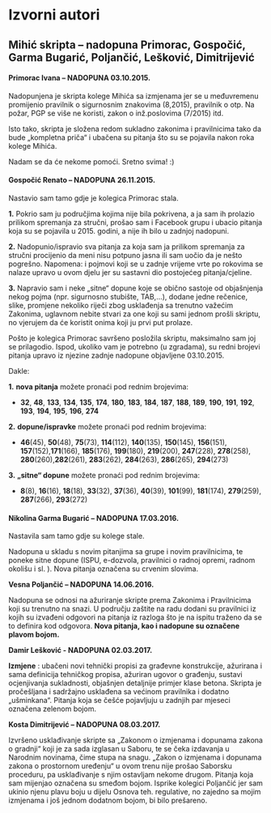 # Izvorni autori

## Mihić skripta – nadopuna Primorac, Gospočić, Garma Bugarić, Poljančić, Lešković, Dimitrijević



#### **Primorac Ivana –** **NADOPUNA 03.10.2015.**

Nadopunjena je skripta kolege Mihića sa izmjenama jer se u međuvremenu promijenio pravilnik o sigurnosnim znakovima \(8,2015\), pravilnik o otp. Na požar, PGP se više ne koristi, zakon o inž.poslovima \(7/2015\) itd.

Isto tako, skripta je složena redom sukladno zakonima i pravilnicima tako da bude „kompletna priča“ i ubačena su pitanja što su se pojavila nakon roka kolege Mihića.

Nadam se da će nekome pomoći. Sretno svima! :\)



#### **Gospočić Renato –** **NADOPUNA 26.11.2015.**

Nastavio sam tamo gdje je kolegica Primorac stala.

**1.** Pokrio sam ju područjima kojima nije bila pokrivena, a ja sam ih prolazio prilikom spremanja za stručni, prošao sam i Facebook grupu i ubacio pitanja koja su se pojavila u 2015. godini, a nije ih bilo u zadnjoj nadopuni.

**2.** Nadopunio/ispravio sva pitanja za koja sam ja prilikom spremanja za stručni procijenio da meni nisu potpuno jasna ili sam uočio da je nešto pogrešno. Napomena: i pojmovi koji se u zadnje vrijeme vrte po rokovima se nalaze upravo u ovom djelu jer su sastavni dio postojećeg pitanja/cjeline.

**3.** Napravio sam i neke „sitne“ dopune koje se obično sastoje od objašnjenja nekog pojma \(npr. sigurnosno stubište, TAB,...\), dodane jedne rečenice, slike, promjene nekoliko riječi zbog usklađenja sa trenutno važećim Zakonima, uglavnom nebite stvari za one koji su sami jednom prošli skriptu, no vjerujem da će koristit onima koji ju prvi put prolaze.

Pošto je kolegica Primorac savršeno posložila skriptu, maksimalno sam joj se prilagodio. Ispod, ukoliko vam je potrebno \(u zgradama\), su redni brojevi pitanja upravo iz njezine zadnje nadopune objavljene 03.10.2015.

Dakle:

**1.** **nova pitanja** možete pronaći pod rednim brojevima:  
-  **32**, **48**, **133**, **134**, **135**, **174**, **180**, **183**, **184**, **187**, **188**, **189**, **190**, **191**, **192**, **193**, **194**, **195**, **196**, **274**

**2.** **dopune/ispravke** možete pronaći pod rednim brojevima:  
- **46**\(45\), **50**\(48\), **75**\(73\), **114**\(112\), **140**\(135\), **150**\(145\), **156**\(151\), **157**\(152\),**171**\(166\), **185**\(176\), **199**\(180\), **219**\(200\), **247**\(228\), **278**\(258\), **280**\(260\),**282**\(261\), **283**\(262\), **284**\(263\), **286**\(265\), **294**\(273\)

**3.** **„sitne“ dopune** možete pronaći pod rednim brojevima:  
- **8**\(8\), **16**\(16\), **18**\(18\), **33**\(32\), **37**\(36\), **40**\(39\), **101**\(99\), **181**\(174\), **279**\(259\), **287**\(266\), **293**\(272\)

#### **Nikolina Garma Bugarić –** **NADOPUNA 17.03.2016.**

Nastavila sam tamo gdje su kolege stale.

Nadopuna u skladu s novim pitanjima sa grupe i novim pravilnicima, te poneke sitne dopune \(ISPU, e-dozvola, pravilnici o radnoj opremi, radnom okolišu i sl. \). Nova pitanja označena su crvenim slovima.

**Vesna Poljančić – NADOPUNA 14.06.2016.**

Nadopuna se odnosi na ažuriranje skripte prema Zakonima i Pravilnicima koji su trenutno na snazi. U području zaštite na radu dodani su pravilnici iz kojih su izvađeni odgovori na pitanja iz razloga što je na ispitu traženo da se to definira kod odgovora. **Nova pitanja, kao i nadopune su označene plavom bojom.**

**Damir Lešković - NADOPUNA 02.03.2017.**

**Izmjene** : ubačeni novi tehnički propisi za građevne konstrukcije, ažurirana i sama definicija tehničkog propisa, ažuriran ugovor o građenju, sustavi ocjenjivanja sukladnosti, objašnjen detaljnije primjer klase betona. Skripta je pročešljana i sadržajno usklađena sa većinom pravilnika i dodatno „ušminkana“. Pitanja koja se češće pojavljuju u zadnjih par mjeseci označena zelenom bojom.

**Kosta Dimitrijević – NADOPUNA 08.03.2017.**

Izvršeno usklađivanje skripte sa „Zakonom o izmjenama i dopunama zakona o gradnji“ koji je za sada izglasan u Saboru, te se čeka izdavanja u Narodnim novinama, čime stupa na snagu. „Zakon o izmjenama i dopunama zakona o prostornom uređenju“ u ovom trenu nije prošao Saborsku proceduru, pa usklađivanje s njim ostavljam nekome drugom. Pitanja koja sam mijenjao označena su smeđom bojom. Isprike kolegici Poljančić jer sam ukinio njenu plavu boju u dijelu Osnova teh. regulative, no zajedno sa mojim izmjenama i još jednom dodatnom bojom, bi bilo prešareno.

